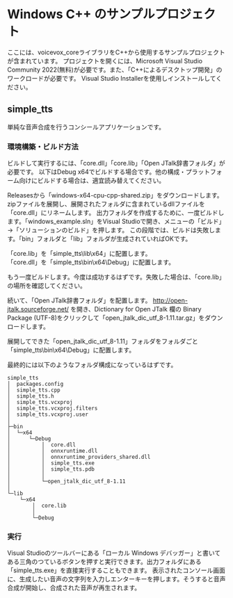 # Windows C++ のサンプルプロジェクト

ここには、voicevox_coreライブラリをC++から使用するサンプルプロジェクトが含まれています。
プロジェクトを開くには、Microsoft Visual Studio Community 2022(無料)が必要です。また、「C++によるデスクトップ開発」のワークロードが必要です。
Visual Studio Installerを使用しインストールしてください。  

## simple_tts

単純な音声合成を行うコンシールアプリケーションです。

### 環境構築・ビルド方法

ビルドして実行するには、「core.dll」「core.lib」「Open JTalk辞書フォルダ」が必要です。
以下はDebug x64でビルドする場合です。他の構成・プラットフォーム向けにビルドする場合は、適宜読み替えてください。  

Releasesから「windows-x64-cpu-cpp-shared.zip」をダウンロードします。
zipファイルを展開し、展開されたフォルダに含まれているdllファイルを「core.dll」にリネームします。
出力フォルダを作成するために、一度ビルドします。「windows_example.sln」をVisual Studioで開き、メニューの「ビルド」→「ソリューションのビルド」を押します。
この段階では、ビルドは失敗します。「bin」フォルダと「lib」フォルダが生成されていればOKです。  

「core.lib」を「simple_tts\lib\x64」に配置します。  
「core.dll」を「simple_tts\bin\x64\Debug」に配置します。

もう一度ビルドします。今度は成功するはずです。失敗した場合は、「core.lib」の場所を確認してください。

続いて、「Open JTalk辞書フォルダ」を配置します。
http://open-jtalk.sourceforge.net/ を開き、Dictionary for Open JTalk 欄の Binary Package (UTF-8)をクリックして「open_jtalk_dic_utf_8-1.11.tar.gz」をダウンロードします。  

展開してできた「open_jtalk_dic_utf_8-1.11」フォルダをフォルダごと「simple_tts\bin\x64\Debug」に配置します。

最終的には以下のようなフォルダ構成になっているはずです。
```
simple_tts
│  packages.config
│  simple_tts.cpp
│  simple_tts.h
│  simple_tts.vcxproj
│  simple_tts.vcxproj.filters
│  simple_tts.vcxproj.user
│
├─bin
│  └─x64
│      └─Debug
│          │  core.dll
│          │  onnxruntime.dll
│          │  onnxruntime_providers_shared.dll
│          │  simple_tts.exe
│          │  simple_tts.pdb
│          │
│          └─open_jtalk_dic_utf_8-1.11
│
└─lib
    └─x64
        │  core.lib
        │
        └─Debug
```

### 実行
Visual Studioのツールバーにある「ローカル Windows デバッガー」と書いてある三角のつているボタンを押すと実行できます。出力フォルダにある「simple_tts.exe」を直接実行することもできます。
表示されたコンソール画面に、生成したい音声の文字列を入力しエンターキーを押します。そうすると音声合成が開始し、合成された音声が再生されます。

